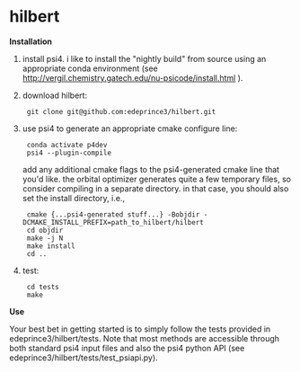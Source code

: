 # hilbert

**Installation**

1. install psi4. i like to install the "nightly build" from source using an appropriate conda environment (see http://vergil.chemistry.gatech.edu/nu-psicode/install.html ).

2. download hilbert:

        git clone git@github.com:edeprince3/hilbert.git
  
3. use psi4 to generate an appropriate cmake configure line:

        conda activate p4dev
        psi4 --plugin-compile 
    
    add any additional cmake flags to the psi4-generated cmake line that you'd like. the orbital optimizer generates quite a few temporary files, so consider compiling in a separate directory. in that case, you should also set the install directory, i.e., 
    
        cmake {...psi4-generated stuff...} -Bobjdir -DCMAKE_INSTALL_PREFIX=path_to_hilbert/hilbert  
        cd objdir    
        make -j N   
        make install
        cd ..
  
4. test:

        cd tests
        make
        
**Use**

Your best bet in getting started is to simply follow the tests provided in edeprince3/hilbert/tests. Note that most methods are accessible through both standard psi4 input files and also the psi4 python API (see edeprince3/hilbert/tests/test_psiapi.py).
